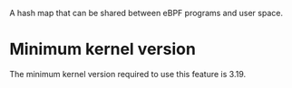 <!-- This is a Rust docstring which should not start with a top-level heading.
-->
<!-- markdownlint-disable MD041 -->

A hash map that can be shared between eBPF programs and user space.

# Minimum kernel version

The minimum kernel version required to use this feature is 3.19.
